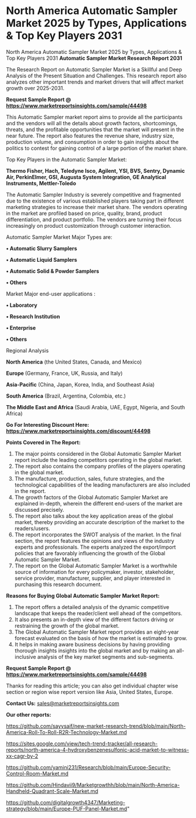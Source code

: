 # North America Automatic Sampler Market 2025 by Types, Applications & Top Key Players 2031
North America Automatic Sampler Market 2025 by Types, Applications & Top Key Players 2031
<strong>Automatic Sampler Market Research Report 2031</strong>

The Research Report on Automatic Sampler Market is a Skillful and Deep Analysis of the Present Situation and Challenges. This research report also analyzes other important trends and market drivers that will affect market growth over 2025-2031.

<strong>Request Sample Report @ <a href=https://www.marketreportsinsights.com/sample/44498>https://www.marketreportsinsights.com/sample/44498</a></strong>

This Automatic Sampler market report aims to provide all the participants and the vendors will all the details about growth factors, shortcomings, threats, and the profitable opportunities that the market will present in the near future. The report also features the revenue share, industry size, production volume, and consumption in order to gain insights about the politics to contest for gaining control of a large portion of the market share.

Top Key Players in the Automatic Sampler Market:

<strong>Thermo Fisher, Hach, Teledyne Isco, Agilent, YSI, BVS, Sentry, Dynamic Air, PerkinElmer, GSI, Augusta System Integration, GE Analytical Instruments, Mettler-Toledo</strong>

The Automatic Sampler Industry is severely competitive and fragmented due to the existence of various established players taking part in different marketing strategies to increase their market share. The vendors operating in the market are profiled based on price, quality, brand, product differentiation, and product portfolio. The vendors are turning their focus increasingly on product customization through customer interaction.

Automatic Sampler Market Major Types are:

<strong>•  Automatic Slurry Samplers

•  Automatic Liquid Samplers

•  Automatic Solid & Powder Samplers

•  Others</strong>

Market Major end-user applications :

<strong>•  Laboratory

•  Research Institution

•  Enterprise

•  Others</strong>

Regional Analysis

</u><strong><b>North America</b></strong> (the United States, Canada, and Mexico)

<strong><b>Europe </b></strong>(Germany, France, UK, Russia, and Italy)

<strong><b>Asia-Pacific</b></strong> (China, Japan, Korea, India, and Southeast Asia)

<strong><b>South America</b></strong> (Brazil, Argentina, Colombia, etc.)

<strong><b>The Middle East and Africa</b></strong> (Saudi Arabia, UAE, Egypt, Nigeria, and South Africa)

<strong>Go For Interesting Discount Here: <a href=https://www.marketreportsinsights.com/discount/44498>https://www.marketreportsinsights.com/discount/44498</a></strong>

<strong>Points Covered in The Report:</strong>
<ol>
  <li>The major points considered in the Global Automatic Sampler Market report include the leading competitors operating in the global market.</li>
  <li>The report also contains the company profiles of the players operating in the global market.</li>
  <li>The manufacture, production, sales, future strategies, and the technological capabilities of the leading manufacturers are also included in the report.</li>
  <li>The growth factors of the Global Automatic Sampler Market are explained in-depth, wherein the different end-users of the market are discussed precisely.</li>
  <li>The report also talks about the key application areas of the global market, thereby providing an accurate description of the market to the readers/users.</li>
  <li>The report incorporates the SWOT analysis of the market. In the final section, the report features the opinions and views of the industry experts and professionals. The experts analyzed the export/import policies that are favorably influencing the growth of the Global Automatic Sampler Market.</li>
  <li>The report on the Global Automatic Sampler Market is a worthwhile source of information for every policymaker, investor, stakeholder, service provider, manufacturer, supplier, and player interested in purchasing this research document.</li>
</ol>
<strong>Reasons for Buying Global Automatic Sampler Market Report:</strong>

<ol>
  <li>The report offers a detailed analysis of the dynamic competitive landscape that keeps the reader/client well ahead of the competitors.</li>
  <li>It also presents an in-depth view of the different factors driving or restraining the growth of the global market.</li>
  <li>The Global Automatic Sampler Market report provides an eight-year forecast evaluated on the basis of how the market is estimated to grow.</li>
  <li>It helps in making aware business decisions by having providing thorough insights insights into the global market and by making an all-inclusive analysis of the key market segments and sub-segments.</li>
</ol>
<strong>Request Sample Report @ <a href=https://www.marketreportsinsights.com/sample/44498>https://www.marketreportsinsights.com/sample/44498</a></strong>


Thanks for reading this article; you can also get individual chapter wise section or region wise report version like Asia, United States, Europe.

<strong>Contact Us:</strong>
sales@marketreportsinsights.com

<strong>Our other reports:</strong>

<a href=https://github.com/sayysaif/new-market-research-trend/blob/main/North-America-Roll-To-Roll-R2R-Technology-Market.md>https://github.com/sayysaif/new-market-research-trend/blob/main/North-America-Roll-To-Roll-R2R-Technology-Market.md</a>

<a href=https://sites.google.com/view/tech-trend-tracker/all-research-reports/north-america-4-hydroxybenzenesulfonic-acid-market-to-witness-xx-cagr-by-2>https://sites.google.com/view/tech-trend-tracker/all-research-reports/north-america-4-hydroxybenzenesulfonic-acid-market-to-witness-xx-cagr-by-2</a>

<a href=https://github.com/yamini231/Research/blob/main/Europe-Security-Control-Room-Market.md>https://github.com/yamini231/Research/blob/main/Europe-Security-Control-Room-Market.md</a>

<a href=https://github.com/Hindavii9/Marketgrowthh/blob/main/North-America-Handheld-Quadrant-Scale-Market.md>https://github.com/Hindavii9/Marketgrowthh/blob/main/North-America-Handheld-Quadrant-Scale-Market.md</a>

<a href=https://github.com/digitalgrowth4347/Marketing-strategy/blob/main/Europe-PUF-Panel-Market.md>https://github.com/digitalgrowth4347/Marketing-strategy/blob/main/Europe-PUF-Panel-Market.md</a>"
